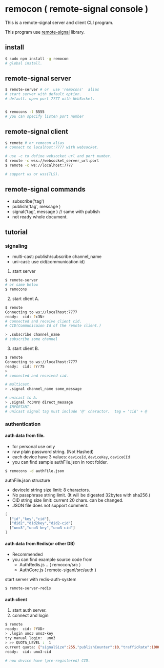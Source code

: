 # remocon ( remote-signal console )

This is a remote-signal server and client CLI program. 

This program use [remote-signal](https://www.npmjs.com/package/remote-signal) library.


## install

```sh
$ sudo npm install -g remocon
# global install.
```


## remote-signal server

```sh
$ remote-server # or  use 'remocons'  alias
# start server with default option.
# default. open port 7777 with WebSocket. 


$ remocons -l 5555 
# you can specify listen port number

```

## remote-signal client


```sh
$ remote # or remocon alias
# connect to localhost:7777 with websocket.

# use -c to define websocket url and port number.
$ remote -c wss://websocket_server_url:port
$ remote -c ws://localhost:7777

# support ws or wss(TLS).

```

## remote-signal commands

- subscribe('tag')
- publish('tag', message ) 
- signal('tag', message )  // same with publish
- not ready whole document.

## tutorial 

### signaling 

- multi-cast: publish/subscribe channel_name
- uni-cast: use cid(communication id)

1. start server
```sh
$ remote-server
# or same below
$ remocons 
```

2. start client A.

```sh
$ remote
Connecting to ws://localhost:7777
ready:  cid: ?c3Nr 
# connected and receive client cid.
# CID(Communicaion Id of the remote client.)

> .subscribe channel_name  
# subscribe some channel
```

3. start client B.
```sh
$ remote
Connecting to ws://localhost:7777
ready:  cid: ?rr75
> 
# connected and received cid.

# multicast.
> .signal channel_name some_message   

# unicast to A.
> .signal ?c3Nr@ direct_message  
# IMPORTANT. 
# unicast signal tag must include '@' charactor.  tag = 'cid' + @
```

### authentication

#### auth data from file.

- for personal use only
- raw plain password string. (Not Hashed)
- each device have 3 values: `deviceId`, `deviceKey`, `deviceCId`
- you can find sample authFile.json in root folder.
```sh
$ remocons -d authFile.json
```

authFile.json structure
- deviceId string size limit: 8 charactors.
- No passphrase string limit. (It will be digested 32bytes with sha256.)
- CID string size limit: current 20 chars. can be changed.
- JSON file does not support comment.
```js
[
  ["id","key","cid"],
  ["did2","did2key","did2-cid"]
  ["uno3","uno3-key","uno3-cid"]
]
```

#### auth data from Redis(or other DB)
- Recommended
- you can find example source code from
  - AuthRedis.js .. ( remocon/src )
  - AuthCore.js ( remote-siganl/src/auth )

start server with redis-auth-system
```sh
$ remote-server-redis
```


#### auth client
1. start auth server.
2. connect and login

```sh
$ remote
ready:  cid: ?YXDr
> .login uno3 uno3-key
try manual login:  uno3
> >> QUOTA_LEVEL :  1
current quota: {"signalSize":255,"publishCounter":10,"trafficRate":100000}
ready:  cid: uno3-cid
 
# now device have (pre-registered) CID.

```

